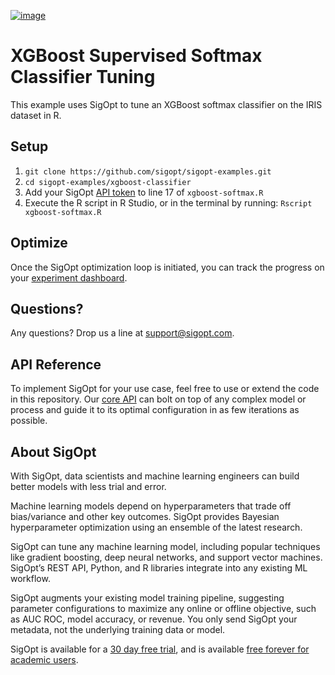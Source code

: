[![image](https://sigopt.com/static/img/SigOpt_logo_horiz.png?raw=true)](https://sigopt.com)

# XGBoost Supervised Softmax Classifier Tuning

This example uses SigOpt to tune an XGBoost softmax classifier on the IRIS dataset in R.

## Setup

1. `git clone https://github.com/sigopt/sigopt-examples.git`
2. `cd sigopt-examples/xgboost-classifier`
3.  Add your SigOpt [API token](https://sigopt.com/docs/overview/authentication) to line 17 of `xgboost-softmax.R`
4. Execute the R script in R Studio, or in the terminal by running: `Rscript xgboost-softmax.R`

## Optimize

Once the SigOpt optimization loop is initiated, you can track the progress on your [experiment dashboard](https://sigopt.com/experiment/list).

## Questions?
Any questions? Drop us a line at [support@sigopt.com](mailto:support@sigopt.com).

## API Reference
To implement SigOpt for your use case, feel free to use or extend the code in this repository. Our [core API](https://sigopt.com/docs) can bolt on top of any complex model or process and guide it to its optimal configuration in as few iterations as possible. 

## About SigOpt

With SigOpt, data scientists and machine learning engineers can build better models with less trial and error.

Machine learning models depend on hyperparameters that trade off bias/variance and other key outcomes. SigOpt provides Bayesian hyperparameter optimization using an ensemble of the latest research.

SigOpt can tune any machine learning model, including popular techniques like gradient boosting, deep neural networks, and support vector machines. SigOpt’s REST API, Python, and R libraries integrate into any existing ML workflow.

SigOpt augments your existing model training pipeline, suggesting parameter configurations to maximize any online or offline objective, such as AUC ROC, model accuracy, or revenue. You only send SigOpt your metadata, not the underlying training data or model.

SigOpt is available for a [30 day free trial](https://sigopt.com/signup), and is available [free forever for academic users](https://sigopt.com/edu).
